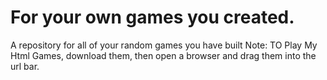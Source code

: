 # For your own games you created.
A repository for all of your random games you have built
Note: TO Play My Html Games, download them, then open a browser and drag them into the url bar.
